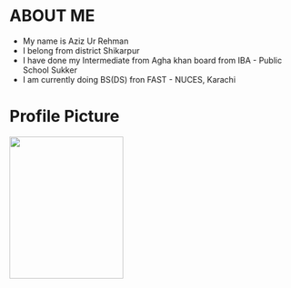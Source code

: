 # ABOUT ME 
- My name is Aziz Ur Rehman
- I belong from district Shikarpur
- I have done my Intermediate from Agha khan board from IBA - Public School Sukker
- I am currently doing BS(DS) fron FAST - NUCES, Karachi
# Profile Picture
<img src="https://github.com/user-attachments/assets/48c39956-46a7-4d61-bac4-aaa78b1f1fd8" width="200" height="250">
